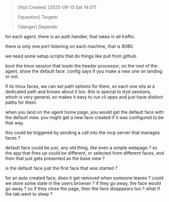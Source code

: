 
>[!tip] Created: [2025-09-13 Sat 14:07]

>[!question] Targets: 

>[!danger] Depends: 

for each agent, there is an auth handler, that takes in all traffic.

there is only one port listening on each machine, that is 8080.

we need some setup scripts that do things like pull from github.

boot the tmux session that loads the header processor, 
on the root of the agent, show the default face.
config says if you make a new one on landing or not.

if its tmux faces, we can set path options for them, so each one sits at a dedicated path and knows about it too.
this is special to ttyd sessions, which is very general, so makes it easy to run cli apps and just have distinct paths for them.

when you land on the agent home page, you would get the default face with the default view.
you might get a new face created if it was configured to be that way.

this could be triggered by sending a call into the mcp server that manages faces ?

default face could be just, any old thing, like even a simple webpage ?
so the app that fires up could be different, or selected from different faces, and then that just gets presented as the base view ?

is the default face just the first face that was started ?

for an auto created face, does it get removed when someone leaves ?
could we store some state in the users browser ?
if they go away, the face would go away ? so if they close the page, then the face disappears too ?
what if the tab went to sleep ?